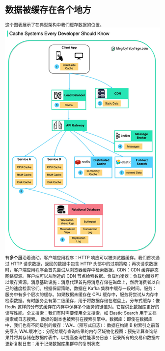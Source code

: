 # 数据被缓存在各个地方

这个图表展示了在典型架构中我们缓存数据的位置。![](../images/where%20do%20we%20cache%20data.jpeg)有**多个层**沿着流动。客户端应用程序：HTTP 响应可以被浏览器缓存。我们首次通过 HTTP 请求数据，返回的数据中包含 HTTP 头部中的过期策略；再次请求数据时，客户端应用程序会首先尝试从浏览器缓存中检索数据。CDN：CDN 缓存静态网络资源。客户端可以从附近的 CDN 节点检索数据。负载均衡器：负载均衡器可以缓存资源。消息基础设施：消息代理首先将消息存储在磁盘上，然后消费者以自己的速度检索它们。根据保留策略，数据在 Kafka 集群中缓存一段时间。服务：服务中有多个层次的缓存。如果数据未缓存在 CPU 缓存中，服务将尝试从内存中检索数据。有时服务会有第二级缓存，用于将数据存储在磁盘上。分布式缓存：像 Redis 这样的分布式缓存在内存中保存多个服务的键值对。它提供比数据库更好的读写性能。全文搜索：我们有时需要使用全文搜索，如 Elastic Search 用于文档搜索或日志搜索。 数据的副本也被索引在搜索引擎中。数据库：即使在数据库中，我们也有不同级别的缓存：WAL（预写式日志）：数据在构建 B 树索引之前首先写入 WAL缓冲池：分配给缓存查询结果的内存区域物化视图：预先计算查询结果并将其存储在数据库表中，以提高查询性能事务日志：记录所有的交易和数据库更新复制日志：用于记录数据库集群中的复制状态
